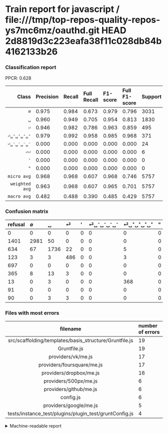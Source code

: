 # Train report for javascript / file:///tmp/top-repos-quality-repos-ys7mc6mz/oauthd.git HEAD 2d8819d3c223eafa38f11c028db84b4162133b26

### Classification report

PPCR: 0.628

| Class | Precision | Recall | Full Recall | F1-score | Full F1-score | Support | Full Support | PPCR |
|------:|:----------|:-------|:------------|:---------|:---------|:--------|:-------------|:-----|
| `∅` | 0.975| 0.984| 0.673| 0.979| 0.796| 3031| 4432| 0.684 |
| `␣` | 0.960| 0.949| 0.705| 0.954| 0.813| 1830| 2464| 0.743 |
| `⏎` | 0.946| 0.982| 0.786| 0.963| 0.859| 495| 618| 0.801 |
| `⏎␣⁺␣⁺␣⁺␣⁺` | 0.979| 0.992| 0.958| 0.985| 0.968| 371| 384| 0.966 |
| `⏎␣⁻␣⁻␣⁻␣⁻` | 0.000| 0.000| 0.000| 0.000| 0.000| 24| 389| 0.062 |
| `⏎⏎` | 0.000| 0.000| 0.000| 0.000| 0.000| 6| 96| 0.062 |
| `'` | 0.000| 0.000| 0.000| 0.000| 0.000| 0| 697| 0.000 |
| `"` | 0.000| 0.000| 0.000| 0.000| 0.000| 0| 91| 0.000 |
| `micro avg` | 0.968| 0.968| 0.607| 0.968| 0.746| 5757| 9171| 0.628 |
| `weighted avg` | 0.963| 0.968| 0.607| 0.965| 0.701| 5757| 9171| 0.628 |
| `macro avg` | 0.482| 0.488| 0.390| 0.485| 0.429| 5757| 9171| 0.628 |

### Confusion matrix

|refusal|  ∅| ␣| ⏎| '| ⏎␣⁻␣⁻␣⁻␣⁻| ⏎␣⁺␣⁺␣⁺␣⁺| "| ⏎⏎| 
|:---|:---|:---|:---|:---|:---|:---|:---|:---|
|0 |0 |0 |0 |0 |0 |0 |0 |0 |
|1401 |2981 |50 |0 |0 |0 |0 |0 |0 |
|634 |67 |1736 |22 |0 |0 |5 |0 |0 |
|123 |3 |3 |486 |0 |0 |3 |0 |0 |
|697 |0 |0 |0 |0 |0 |0 |0 |0 |
|365 |8 |13 |3 |0 |0 |0 |0 |0 |
|13 |0 |3 |0 |0 |0 |368 |0 |0 |
|91 |0 |0 |0 |0 |0 |0 |0 |0 |
|90 |0 |3 |3 |0 |0 |0 |0 |0 |

### Files with most errors

| filename | number of errors|
|:----:|:-----|
| src/scaffolding/templates/basis_structure/Gruntfile.js | 19 |
| Gruntfile.js | 19 |
| providers/vk/me.js | 17 |
| providers/foursquare/me.js | 17 |
| providers/dropbox/me.js | 16 |
| providers/500px/me.js | 6 |
| providers/github/me.js | 6 |
| config.js | 6 |
| providers/google/me.js | 5 |
| tests/instance_test/plugins/plugin_test/gruntConfig.js | 4 |

<details>
    <summary>Machine-readable report</summary>
```json
{
  "cl_report": {"\"": {"f1-score": 0.0, "precision": 0.0, "recall": 0.0, "support": 0}, "\u0027": {"f1-score": 0.0, "precision": 0.0, "recall": 0.0, "support": 0}, "macro avg": {"f1-score": 0.485244616456579, "precision": 0.4823658947879415, "recall": 0.48823370029471014, "support": 5757}, "micro avg": {"f1-score": 0.9676915059927045, "precision": 0.9676915059927045, "recall": 0.9676915059927045, "support": 5757}, "weighted avg": {"f1-score": 0.9651168155948101, "precision": 0.9626505567221391, "recall": 0.9676915059927045, "support": 5757}, "\u2205": {"f1-score": 0.9789819376026272, "precision": 0.9745014710689768, "recall": 0.9835037941273507, "support": 3031}, "\u23ce": {"f1-score": 0.9633300297324083, "precision": 0.9455252918287937, "recall": 0.9818181818181818, "support": 495}, "\u23ce\u23ce": {"f1-score": 0.0, "precision": 0.0, "recall": 0.0, "support": 6}, "\u23ce\u2423\u207a\u2423\u207a\u2423\u207a\u2423\u207a": {"f1-score": 0.9852744310575636, "precision": 0.9787234042553191, "recall": 0.9919137466307277, "support": 371}, "\u23ce\u2423\u207b\u2423\u207b\u2423\u207b\u2423\u207b": {"f1-score": 0.0, "precision": 0.0, "recall": 0.0, "support": 24}, "\u2423": {"f1-score": 0.954370533260033, "precision": 0.9601769911504425, "recall": 0.9486338797814208, "support": 1830}},
  "cl_report_full": {"\"": {"f1-score": 0.0, "precision": 0.0, "recall": 0.0, "support": 91}, "\u0027": {"f1-score": 0.0, "precision": 0.0, "recall": 0.0, "support": 697}, "macro avg": {"f1-score": 0.4294625972821832, "precision": 0.4823658947879415, "recall": 0.3902368572647721, "support": 9171}, "micro avg": {"f1-score": 0.7463826366559485, "precision": 0.9676915059927045, "recall": 0.6074582924435721, "support": 9171}, "weighted avg": {"f1-score": 0.7013933078303303, "precision": 0.8336093167110057, "recall": 0.6074582924435721, "support": 9171}, "\u2205": {"f1-score": 0.7958883994126286, "precision": 0.9745014710689768, "recall": 0.6726083032490975, "support": 4432}, "\u23ce": {"f1-score": 0.8586572438162544, "precision": 0.9455252918287937, "recall": 0.7864077669902912, "support": 618}, "\u23ce\u23ce": {"f1-score": 0.0, "precision": 0.0, "recall": 0.0, "support": 96}, "\u23ce\u2423\u207a\u2423\u207a\u2423\u207a\u2423\u207a": {"f1-score": 0.968421052631579, "precision": 0.9787234042553191, "recall": 0.9583333333333334, "support": 384}, "\u23ce\u2423\u207b\u2423\u207b\u2423\u207b\u2423\u207b": {"f1-score": 0.0, "precision": 0.0, "recall": 0.0, "support": 389}, "\u2423": {"f1-score": 0.8127340823970038, "precision": 0.9601769911504425, "recall": 0.7045454545454546, "support": 2464}},
  "ppcr": 0.6277396140006543
}
```
</details>
